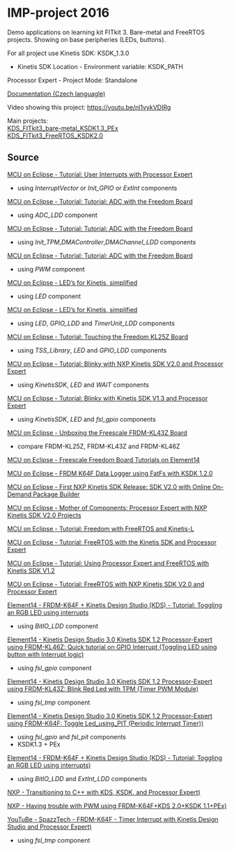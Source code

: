 # IMP-project 2016

Demo applications on learning kit FITkit 3. Bare-metal and FreeRTOS projects. Showing on base peripheries (LEDs, buttons).   

For all project use Kinetis SDK: KSDK_1.3.0
- Kinetis SDK Location - Environment variable: KSDK_PATH

Processor Expert - Project Mode: Standalone

[Documentation (Czech languagle)](https://github.com/JarekParal/IMP-project/releases/download/v1.0/doc.pdf)

Video showing this project: https://youtu.be/nl1vykVDIRg

Main projects:   
[KDS_FITkit3_bare-metal_KSDK1.3_PEx](https://github.com/JarekParal/IMP-project/tree/master/projects/KDS_FITkit3_bare-metal_KSDK1.3_PEx)   
[KDS_FITkit3_FreeRTOS_KSDK2.0](https://github.com/JarekParal/IMP-project/tree/master/projects/KDS_FITkit3_FreeRTOS_KSDK2.0)

## Source

[MCU on Eclipse - Tutorial: User Interrupts with Processor Expert](https://mcuoneclipse.com/2014/04/13/tutorial-user-interrupts-with-processor-expert/)
- using *InterruptVector* or *Init_GPIO* or *ExtInt* components

[MCU on Eclipse - Tutorial: Tutorial: ADC with the Freedom Board](https://mcuoneclipse.com/2013/02/10/tutorial-adc-with-the-freedom-board/)
- using *ADC_LDD* component

[MCU on Eclipse - Tutorial: Tutorial: ADC with the Freedom Board](https://mcuoneclipse.com/2014/06/07/tutorial-pwm-with-dma-on-armkinetis/)
- using *Init_TPM*,*DMAController*,*DMAChannel_LDD* components

[MCU on Eclipse - Tutorial: Tutorial: ADC with the Freedom Board](https://mcuoneclipse.com/2013/03/16/pwm-for-processor-expert-explained/)
- using *PWM* component

[MCU on Eclipse - LED’s for Kinetis, simplified](https://mcuoneclipse.com/2012/12/27/leds-for-kinetis-simplified/)
- using *LED* component

[MCU on Eclipse - LED’s for Kinetis, simplified](https://mcuoneclipse.com/2012/08/13/tutorial-timer-led-with-processor-expert-for-kinetis/)
- using *LED*, *GPIO_LDD* and *TimerUnit_LDD* components

[MCU on Eclipse - Tutorial: Touching the Freedom KL25Z Board](https://mcuoneclipse.com/2012/09/30/tutorial-touching-the-freedom-kl25z-board/)
- using *TSS_Library*, *LED* and *GPIO_LDD* components

[MCU on Eclipse - Tutorial: Blinky with NXP Kinetis SDK V2.0 and Processor Expert](https://mcuoneclipse.com/2016/05/20/tutorial-blinky-with-nxp-kinetis-sdk-v2-0-and-processor-expert/)
- using *KinetisSDK*, *LED* and *WAIT* components

[MCU on Eclipse - Tutorial: Blinky with Kinetis SDK V1.3 and Processor Expert](https://mcuoneclipse.com/2016/10/08/tutorial-blinky-with-kinetis-sdk-v1-3-and-processor-expert/)
- using *KinetisSDK*, *LED* and *fsl_gpio* components

[MCU on Eclipse - Unboxing the Freescale FRDM-KL43Z Board](https://mcuoneclipse.com/2015/07/27/unboxing-the-freescale-frdm-kl43z-board/)
- compare FRDM-KL25Z, FRDM-KL43Z and FRDM-KL46Z

[MCU on Eclipse - Freescale Freedom Board Tutorials on Element14](https://mcuoneclipse.com/2015/07/26/freescale-freedom-board-tutorials-on-element14/)

[MCU on Eclipse - FRDM K64F Data Logger using FatFs with KSDK 1.2.0](https://mcuoneclipse.com/2015/07/29/frdm-k64f-data-logger-using-fatfs-with-ksdk-1-2-0/)

[MCU on Eclipse - First NXP Kinetis SDK Release: SDK V2.0 with Online On-Demand Package Builder](https://mcuoneclipse.com/2016/01/29/first-nxp-kinetis-sdk-release-sdk-v2-0-with-on-demand-package-builder/)

[MCU on Eclipse - Mother of Components: Processor Expert with NXP Kinetis SDK V2.0 Projects](https://mcuoneclipse.com/2016/05/15/mother-of-components-processor-expert-with-nxp-kinetis-sdk-v2-0-projects/)

[MCU on Eclipse - Tutorial: Freedom with FreeRTOS and Kinetis-L](https://mcuoneclipse.com/2012/09/29/tutorial-freedom-with-freertos-and-kinetis-l/)

[MCU on Eclipse - Tutorial: FreeRTOS with the Kinetis SDK and Processor Expert](https://mcuoneclipse.com/2014/11/08/tutorial-freertos-with-the-kinetis-sdk-and-processor-expert/)

[MCU on Eclipse - Tutorial: Using Processor Expert and FreeRTOS with Kinetis SDK V1.2](https://mcuoneclipse.com/2015/07/08/tutorial-using-processor-expert-and-freertos-with-kinetis-sdk-v1-2/)

[MCU on Eclipse - Tutorial: FreeRTOS with NXP Kinetis SDK V2.0 and Processor Expert](https://mcuoneclipse.com/2016/05/20/tutorial-freertos-with-nxp-kinetis-sdk-v2-0-and-processor-expert/)




[Element14 - FRDM-K64F + Kinetis Design Studio (KDS) - Tutorial: Toggling an RGB LED using interrupts](https://www.element14.com/community/community/designcenter/kinetis_kl2_freedom_board/blog/2014/08/03/frdm-k64f-kinetis-design-studio-kds-tutorial-toggling-an-rgb-led-using-interrupts)
- using *BitIO_LDD* component

[Element14 - Kinetis Design Studio 3.0 Kinetis SDK 1.2 Processor-Expert using FRDM-KL46Z: Quick tutorial on GPIO Interrupt (Toggling LED using button with Interrupt logic)](https://www.element14.com/community/community/designcenter/kinetis_kl2_freedom_board/blog/2015/08/24/kinetis-design-studio-30-kinetis-sdk-12-processor-expert-using-frdm-kl46z-quick-tutorial-on-gpio-interrupt-toggling-led-using-button-with-interrupt-logic)
- using *fsl_gpio* component

[Element14 - Kinetis Design Studio 3.0 Kinetis SDK 1.2 Processor-Expert using FRDM-KL43Z: Blink Red Led with TPM (Timer PWM Module) ](https://www.element14.com/community/community/designcenter/kinetis_kl2_freedom_board/blog/2015/07/31/kinetis-design-studio-30-kinetis-sdk-12-processor-expert-using-frdm-kl43z-blink-red-led-with-tpm-timer-pwm-module)
- using *fsl_tmp* component

[Element14 - Kinetis Design Studio 3.0 Kinetis SDK 1.2 Processor-Expert using FRDM-K64F:  Toggle Led_using_PIT (Periodic Interrupt Timer)) ](https://www.element14.com/community/community/designcenter/kinetis_kl2_freedom_board/blog/2015/07/22/kinetis-design-studio-30-kinetis-sdk-12-processor-expert-using-frdm-k64f-toggle-ledusingpit-periodic-interrupt-timer)
- using *fsl_gpio* and *fsl_pit* components
- KSDK1.3 + PEx

[Element14 - FRDM-K64F + Kinetis Design Studio (KDS) - Tutorial: Toggling an RGB LED using interrupts) ](https://www.element14.com/community/community/designcenter/kinetis_kl2_freedom_board/blog/2014/08/03/frdm-k64f-kinetis-design-studio-kds-tutorial-toggling-an-rgb-led-using-interrupts)
- using *BitIO_LDD* and *ExtInt_LDD* components

[NXP - Transitioning to C++ with KDS, KSDK, and Processor Expert) ](https://community.nxp.com/docs/DOC-105449)

[NXP - Having trouble with PWM using FRDM-K64F+KDS 2.0+KSDK 1.1+PEx) ](https://community.nxp.com/thread/349864)

[YouTuBe - SpazzTech - FRDM-K64F - Timer Interrupt with Kinetis Design Studio and Processor Expert) ](https://www.youtube.com/watch?v=dvJF2X6PH60)
- using *fsl_tmp* component

